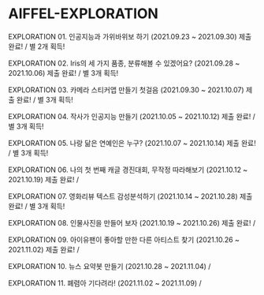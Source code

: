 # AIFFEL-EXPLORATION

EXPLORATION 01. 인공지능과 가위바위보 하기 (2021.09.23 ~ 2021.09.30) 제출 완료! / 별 2개 획득!

EXPLORATION 02. Iris의 세 가지 품종, 분류해볼 수 있겠어요? (2021.09.28 ~ 2021.10.06) 제출 완료! / 별 3개 획득!

EXPLORATION 03. 카메라 스티커앱 만들기 첫걸음 (2021.09.30 ~ 2021.10.07) 제출 완료! / 별 3개 획득!

EXPLORATION 04. 작사가 인공지능 만들기 (2021.10.05 ~ 2021.10.12) 제출 완료! / 별 3개 획득!

EXPLORATION 05. 나랑 닮은 연예인은 누구? (2021.10.07 ~ 2021.10.14) 제출 완료! / 별 3개 획득!

EXPLORATION 06. 나의 첫 번째 캐글 경진대회, 무작정 따라해보기 (2021.10.12 ~ 2021.10.19) 제출 완료! /

EXPLORATION 07. 영화리뷰 텍스트 감성분석하기 (2021.10.14 ~ 2021.10.28) 제출 완료! / 별 3개 획득!

EXPLORATION 08. 인물사진을 만들어 보자 (2021.10.19 ~ 2021.10.26) 제출 완료! /

EXPLORATION 09. 아이유팬이 좋아할 만한 다른 아티스트 찾기 (2021.10.26 ~ 2021.11.02) 제출 완료! /

EXPLORATION 10. 뉴스 요약봇 만들기 (2021.10.28 ~ 2021.11.04) /

EXPLORATION 11. 폐렴아 기다려라! (2021.11.02 ~ 2021.11.09) /
